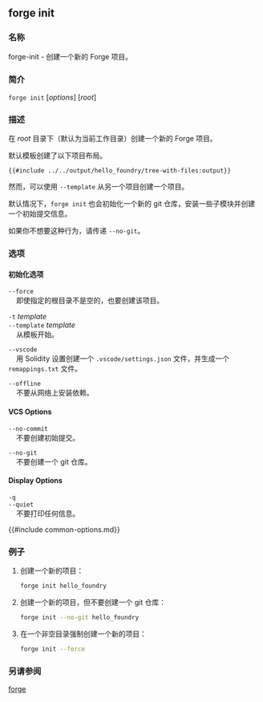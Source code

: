## forge init

### 名称

forge-init - 创建一个新的 Forge 项目。

### 简介

``forge init`` [*options*] [*root*]

### 描述

在 *root* 目录下（默认为当前工作目录）创建一个新的 Forge 项目。

默认模板创建了以下项目布局。

```ignore
{{#include ../../output/hello_foundry/tree-with-files:output}}
```

然而，可以使用 `--template` 从另一个项目创建一个项目。

默认情况下，`forge init` 也会初始化一个新的 git 仓库，安装一些子模块并创建一个初始提交信息。

如果你不想要这种行为，请传递 `--no-git`。

### 选项

#### 初始化选项

`--force`  
&nbsp;&nbsp;&nbsp;&nbsp;即使指定的根目录不是空的，也要创建该项目。

`-t` *template*  
`--template` *template*  
&nbsp;&nbsp;&nbsp;&nbsp;从模板开始。

`--vscode`  
&nbsp;&nbsp;&nbsp;&nbsp;用 Solidity 设置创建一个 `.vscode/settings.json` 文件，并生成一个 `remappings.txt` 文件。

`--offline`  
&nbsp;&nbsp;&nbsp;&nbsp;不要从网络上安装依赖。

#### VCS Options

`--no-commit`  
&nbsp;&nbsp;&nbsp;&nbsp;不要创建初始提交。

`--no-git`  
&nbsp;&nbsp;&nbsp;&nbsp;不要创建一个 git 仓库。

#### Display Options

`-q`  
`--quiet`  
&nbsp;&nbsp;&nbsp;&nbsp;不要打印任何信息。

{{#include common-options.md}}

### 例子

1. 创建一个新的项目：
    ```sh
    forge init hello_foundry
    ```

2. 创建一个新的项目，但不要创建一个 git 仓库：
    ```sh
    forge init --no-git hello_foundry
    ```

3. 在一个非空目录强制创建一个新的项目：
    ```sh
    forge init --force 
    ```

### 另请参阅

[forge](./forge.md)
